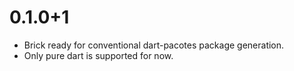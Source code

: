# 0.1.0+1

- Brick ready for conventional dart-pacotes package generation.
- Only pure dart is supported for now.